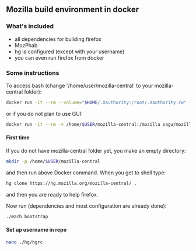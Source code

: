 ## Mozilla build environment in docker

### What's included

- all dependencies for building firefox
- MozPhab
- hg is configured (except with your username)
- you can even run firefox from docker

### Some instructions

To access bash (change '/home/user/mozilla-central' to your mozilla-central folder):

```sh
docker run -it --rm --volume="$HOME/.Xauthority:/root/.Xauthority:rw" --env="DISPLAY" --net=host -v /home/$USER/mozilla-central:/mozilla sagu/mozilla
```

or if you do not plan to use GUI:

```sh
docker run -it --rm -v /home/$USER/mozilla-central:/mozilla sagu/mozilla
```

#### First time
If you do not have mozilla-central folder yet, you make an empty directory:
```sh
mkdir -p /home/$USER/mozilla-central
```
and then run above Docker command. When you get to shell type:
```sh
hg clone https://hg.mozilla.org/mozilla-central/ .
```
and then you are ready to help firefox.

Now run (dependencies and most configuration are already done):
```sh
./mach bootstrap
```

#### Set up username in repo
```sh
nano ./hg/hgrc
```